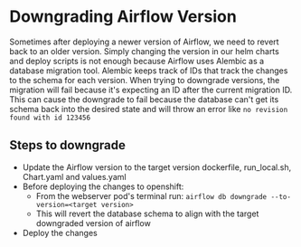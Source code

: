 # Downgrading Airflow Version
Sometimes after deploying a newer version of Airflow, we need to revert back to an older version. Simply changing the version in our helm charts and deploy scripts is not enough because Airflow uses Alembic as a database migration tool. Alembic keeps track of IDs that track the changes to the schema for each version. When trying to downgrade versions, the migration will fail because it's expecting an ID after the current migration ID. This can cause the downgrade to fail because the database can't get its schema back into the desired state and will throw an error like `no revision found with id 123456`

## Steps to downgrade
- Update the Airflow version to the target version dockerfile, run_local.sh, Chart.yaml and values.yaml
- Before deploying the changes to openshift:
  - From the webserver pod's terminal run: `airflow db downgrade --to-version=<target version>`
  - This will revert the database schema to align with the target downgraded version of airflow
- Deploy the changes
